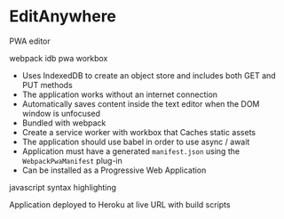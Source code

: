 # EditAnywhere
PWA editor

webpack
idb
pwa
workbox

  * Uses IndexedDB to create an object store and includes both GET and PUT methods
  * The application works without an internet connection
  * Automatically saves content inside the text editor when the DOM window is unfocused
  * Bundled with webpack
  * Create a service worker with workbox that Caches static assets
  * The application should use babel in order to use async / await
  * Application must have a generated `manifest.json` using the `WebpackPwaManifest` plug-in
  * Can be installed as a Progressive Web Application

  javascript syntax highlighting

  Application deployed to Heroku at live URL with build scripts


